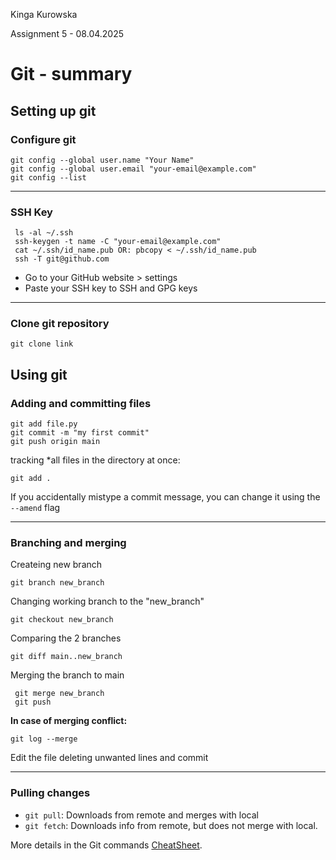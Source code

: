 Kinga Kurowska

Assignment 5 - 08.04.2025

# Git - summary

## Setting up git

### Configure git

```
git config --global user.name "Your Name"
git config --global user.email "your-email@example.com"
git config --list
```
--------------------
### SSH Key

```
 ls -al ~/.ssh
 ssh-keygen -t name -C "your-email@example.com"
 cat ~/.ssh/id_name.pub OR: pbcopy < ~/.ssh/id_name.pub
 ssh -T git@github.com
```
* Go to your GitHub website > settings
* Paste your SSH key to SSH and GPG keys
-------------------
### Clone git repository
```
git clone link
```

## Using git

### Adding and committing files


```
git add file.py
git commit -m "my first commit"
git push origin main
```
tracking *all files in the directory at once:
```
git add .
```
If you accidentally mistype a commit message, you can change it using the ```--amend``` flag

-----------------------------

### Branching and merging

Createing new branch

```
git branch new_branch
```

Changing working branch to the "new_branch"

```
git checkout new_branch
```

Comparing the 2 branches

```
git diff main..new_branch
```

Merging the branch to main

```
 git merge new_branch
 git push
 ```

**In case of merging conflict:**
```
git log --merge
```
Edit the file deleting unwanted lines and commit

----------------

### Pulling changes

* ```git pull```: Downloads from remote and merges with local
* ```git fetch```: Downloads info from remote, but does not merge with local.

More details in the Git commands [CheatSheet](https://education.github.com/git-cheat-sheet-education.pdf).
